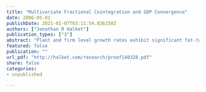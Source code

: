 ```yaml
---
title: "Multivariate Fractional Cointegration and GDP Convergence"
date: 2006-05-01
publishDate: 2021-01-07T03:11:54.836250Z
authors: ["Jonathan R Halket"]
publication_types: ["3"]
abstract: "Plant and firm level growth rates exhibit significant fat-tailed behavior. I show that these tails still exist after conditioning on some standard explanatory variables like the age and size of a plant, and that the resultant distributions are well-described by a Laplace distribution. I then simulate a simple model which relaxes the standard central limit theorem by allowing for random numbers of random shocks."
featured: false
publication: ""
url_pdf: "http://halket.com/research/proof140328.pdf"
share: false
categories:
- unpublished

---
```


